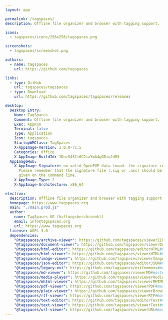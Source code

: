 ```yaml
---
layout: app

permalink: /tagspaces/
description: Offline file organizer and browser with tagging support.

icons:
  - tagspaces/icons/256x256/tagspaces.png

screenshots:
  - tagspaces/screenshot.png

authors:
  - name: tagspaces
    url: https://github.com/tagspaces

links:
  - type: GitHub
    url: tagspaces/tagspaces
  - type: Download
    url: https://github.com/tagspaces/tagspaces/releases

desktop:
  Desktop Entry:
    Name: TagSpaces
    Comment: Offline file organizer and browser with tagging support.
    Exec: AppRun
    Terminal: false
    Type: Application
    Icon: tagspaces
    StartupWMClass: TagSpaces
    X-AppImage-Version: 3.0.0-rc.5
    Categories: Office
    X-AppImage-BuildId: 1DnzS4SCi0C2iaYmA4gGDiuJdD5
  AppImageHub:
    X-AppImage-Signature: no valid OpenPGP data found. the signature could not be verified.
      Please remember that the signature file (.sig or .asc) should be the first file
      given on the command line.
    X-AppImage-Type: 2
    X-AppImage-Architecture: x86_64

electron:
  description: Offline file organizer and browser with tagging support.
  homepage: https://www.tagspaces.org
  main: "./main.prod.js"
  author:
    name: TagSpaces UG (haftungsbeschraenkt)
    email: info@tagspaces.org
    url: https://www.tagspaces.org
  license: AGPL-3.0
  dependencies:
    "@tagspaces/archive-viewer": https://github.com/tagspaces/viewerZIP#master
    "@tagspaces/document-viewer": https://github.com/tagspaces/viewerDocument#master
    "@tagspaces/html-editor": https://github.com/tagspaces/editorHTML#master
    "@tagspaces/html-viewer": https://github.com/tagspaces/viewerHTML#master
    "@tagspaces/image-viewer": https://github.com/tagspaces/viewerImage#master
    "@tagspaces/json-editor": https://github.com/tagspaces/editorJSON#master
    "@tagspaces/legacy-ext": https://github.com/tagspaces/extCommons#master
    "@tagspaces/md-viewer": https://github.com/tagspaces/viewerMD#master
    "@tagspaces/media-player": https://github.com/tagspaces/viewerAudioVideo#master
    "@tagspaces/mhtml-viewer": https://github.com/tagspaces/viewerMHTML#master
    "@tagspaces/pdf-viewer": https://github.com/tagspaces/viewerPDF#master
    "@tagspaces/plain-viewer": https://github.com/tagspaces/viewerBrowser#master
    "@tagspaces/rtf-viewer": https://github.com/tagspaces/viewerRTF#master
    "@tagspaces/text-editor": https://github.com/tagspaces/editorText#master
    "@tagspaces/text-viewer": https://github.com/tagspaces/viewerText#master
    "@tagspaces/url-viewer": https://github.com/tagspaces/viewerURL#master
---
```

